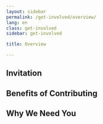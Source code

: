 ```yaml
---
layout: sidebar
permalink: /get-involved/overview/
lang: en
class: get-involved
sidebar: get-involved

title: Overview

---
```


## Invitation
## Benefits of Contributing
## Why We Need You

